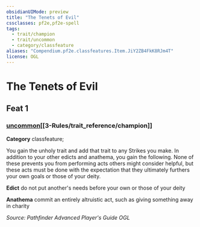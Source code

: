 ```yaml
---
obsidianUIMode: preview
title: "The Tenets of Evil"
cssclasses: pf2e,pf2e-spell
tags:
  - trait/champion
  - trait/uncommon
  - category/classfeature
aliases: "Compendium.pf2e.classfeatures.Item.JiY2ZB4FkK8RJm4T"
license: OGL
---
```

# The Tenets of Evil
## Feat 1
### [uncommon](uncommon.md "Uncommon Rarity Trait")[[3-Rules/trait_reference/champion]]

**Category** classfeature; 




You gain the unholy trait and add that trait to any Strikes you make. In addition to your other edicts and anathema, you gain the following. None of these prevents you from performing acts others might consider helpful, but these acts must be done with the expectation that they ultimately furthers your own goals or those of your deity.

**Edict** do not put another's needs before your own or those of your deity

**Anathema** commit an entirely altruistic act, such as giving something away in charity

*Source: Pathfinder Advanced Player's Guide*
*OGL*